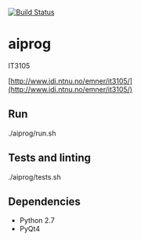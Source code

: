 [![Build Status](https://magnum.travis-ci.com/bompi88/aiprog.svg?token=aptDrbLtsyuRiYndefvn)](https://magnum.travis-ci.com/bompi88/aiprog)

# aiprog

IT3105

[http://www.idi.ntnu.no/emner/it3105/](http://www.idi.ntnu.no/emner/it3105/)

## Run

./aiprog/run.sh

## Tests and linting

./aiprog/tests.sh

## Dependencies

* Python 2.7
* PyQt4
